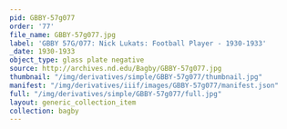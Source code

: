 ```yaml
---
pid: GBBY-57g077
order: '77'
file_name: GBBY-57g077.jpg
label: 'GBBY 57G/077: Nick Lukats: Football Player - 1930-1933'
_date: 1930-1933
object_type: glass plate negative
source: http://archives.nd.edu/Bagby/GBBY-57g077.jpg
thumbnail: "/img/derivatives/simple/GBBY-57g077/thumbnail.jpg"
manifest: "/img/derivatives/iiif/images/GBBY-57g077/manifest.json"
full: "/img/derivatives/simple/GBBY-57g077/full.jpg"
layout: generic_collection_item
collection: bagby
---
```

